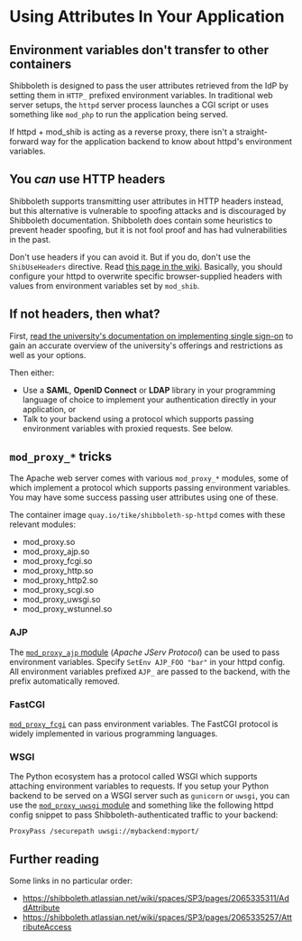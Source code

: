 # Using Attributes In Your Application

## Environment variables don't transfer to other containers

Shibboleth is designed to pass the user attributes retrieved from the IdP
by setting them in `HTTP_` prefixed environment variables.
In traditional web server setups, the `httpd` server process launches a CGI script or uses
something like `mod_php` to run the application being served.

If httpd + mod_shib is acting as a reverse proxy,
there isn't a straight-forward way for the application backend to know about
httpd's environment variables.

## You *can* use HTTP headers

Shibboleth supports transmitting user attributes in HTTP headers instead,
but this alternative is vulnerable to spoofing attacks and is discouraged by Shibboleth documentation.
Shibboleth does contain some heuristics to prevent header spoofing,
but it is not fool proof and has had vulnerabilities in the past.

Don't use headers if you can avoid it.
But if you do,
don't use the `ShibUseHeaders` directive.
Read [this page in the wiki](https://wiki.helsinki.fi/display/IAMasioita/Apache+httpd+ja+mod_shibilla+suojaus).
Basically, you should configure your httpd to overwrite specific browser-supplied headers
with values from environment variables set by `mod_shib`.

## If not headers, then what?

First,
[read the university's documentation on implementing single sign-on](https://wiki.helsinki.fi/pages/viewpage.action?pageId=197657102)
to gain an accurate overview of the university's offerings and restrictions
as well as your options.

Then either:

* Use a **SAML**, **OpenID Connect** or **LDAP** library in your programming language of choice to implement
  your authentication directly in your application, or
* Talk to your backend using a protocol which supports passing environment variables with proxied requests. See below.

## `mod_proxy_*` tricks

The Apache web server comes with various `mod_proxy_*` modules,
some of which implement a protocol which supports passing environment variables.
You may have some success passing user attributes using one of these.

The container image `quay.io/tike/shibboleth-sp-httpd` comes with these relevant modules:

* mod_proxy.so
* mod_proxy_ajp.so
* mod_proxy_fcgi.so
* mod_proxy_http.so
* mod_proxy_http2.so
* mod_proxy_scgi.so
* mod_proxy_uwsgi.so
* mod_proxy_wstunnel.so

### AJP

The [`mod_proxy_ajp` module](https://httpd.apache.org/docs/2.4/mod/mod_proxy_ajp.html) (*Apache JServ Protocol*)
can be used to pass environment variables.
Specify `SetEnv AJP_FOO "bar"` in your httpd config.
All environment variables prefixed `AJP_` are passed to the backend,
with the prefix automatically removed.

### FastCGI

[`mod_proxy_fcgi`](https://httpd.apache.org/docs/2.4/mod/mod_proxy_fcgi.html) can pass environment variables.
The FastCGI protocol is widely implemented in various programming languages.

### WSGI

The Python ecosystem has a protocol called WSGI
which supports attaching environment variables to requests.
If you setup your Python backend to be served on a WSGI server such as `gunicorn` or `uwsgi`,
you can use the [`mod_proxy_uwsgi` module](https://httpd.apache.org/docs/2.4/mod/mod_proxy_uwsgi.html)
and something like the following httpd config snippet
to pass Shibboleth-authenticated traffic to your backend:

```
ProxyPass /securepath uwsgi://mybackend:myport/
```

## Further reading

Some links in no particular order:

* https://shibboleth.atlassian.net/wiki/spaces/SP3/pages/2065335311/AddAttribute
* https://shibboleth.atlassian.net/wiki/spaces/SP3/pages/2065335257/AttributeAccess
